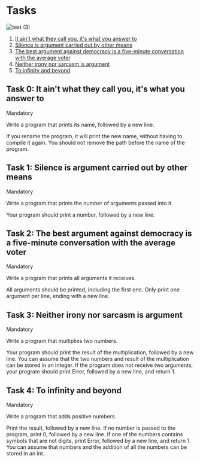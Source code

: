 # Tasks

![text (3)](https://github.com/chloe0524/holbertonschool-low_level_programming/assets/127857895/fafd2df8-ed47-46c6-bd71-f29a8e22ebdc)

1. [It ain't what they call you, it's what you answer to](#task-0-it-aint-what-they-call-you-its-what-you-answer-to)
2. [Silence is argument carried out by other means](#task-1-silence-is-argument-carried-out-by-other-means)
3. [The best argument against democracy is a five-minute conversation with the average voter](#task-2-the-best-argument-against-democracy-is-a-five-minute-conversation-with-the-average-voter)
4. [Neither irony nor sarcasm is argument](#task-3-neither-irony-nor-sarcasm-is-argument)
5. [To infinity and beyond](#task-4-to-infinity-and-beyond)

## Task 0: It ain't what they call you, it's what you answer to

Mandatory

Write a program that prints its name, followed by a new line.

If you rename the program, it will print the new name, without having to compile it again. You should not remove the path before the name of the program.

## Task 1: Silence is argument carried out by other means

Mandatory

Write a program that prints the number of arguments passed into it.

Your program should print a number, followed by a new line.

## Task 2: The best argument against democracy is a five-minute conversation with the average voter

Mandatory

Write a program that prints all arguments it receives.

All arguments should be printed, including the first one. Only print one argument per line, ending with a new line.

## Task 3: Neither irony nor sarcasm is argument

Mandatory

Write a program that multiplies two numbers.

Your program should print the result of the multiplication, followed by a new line. You can assume that the two numbers and result of the multiplication can be stored in an integer. If the program does not receive two arguments, your program should print Error, followed by a new line, and return 1.

## Task 4: To infinity and beyond

Mandatory

Write a program that adds positive numbers.

Print the result, followed by a new line. If no number is passed to the program, print 0, followed by a new line. If one of the numbers contains symbols that are not digits, print Error, followed by a new line, and return 1. You can assume that numbers and the addition of all the numbers can be stored in an int.

